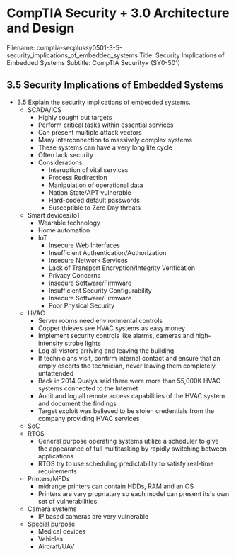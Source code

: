 CompTIA Security + 3.0 Architecture and Design
============================================================

Filename: comptia-secplussy0501-3-5-security_implications_of_embedded_systems
Title: Security Implications of Embedded Systems
Subtitle: CompTIA Security+ \(SY0-501\)

3.5 Security Implications of Embedded Systems
------------------------------------------------------------
* 3.5 Explain the security implications of embedded systems.
	+ SCADA/ICS
		- Highly sought out targets
		- Perform critical tasks within essential services
		- Can present multiple attack vectors
		- Many interconnection to massively complex systems
		- These systems can have a very long life cycle
		- Often lack security
		- Considerations:
			* Interuption of vital services
			* Process Redirection
			* Manipulation of operational data
			* Nation State/APT vulnerable
			* Hard-coded default passwords
			* Susceptible to Zero Day threats
	+ Smart devices/IoT
		- Wearable technology
		- Home automation
		- IoT
			* Insecure Web Interfaces
			* Insufficient Authentication/Authorization
			* Insecure Network Services
			* Lack of Transport Encryption/Integrity Verification
			* Privacy Concerns
			* Insecure Software/Firmware
			* Insufficient Security Configurability
			* Insecure Software/Firmware
			* Poor Physical Security
	+ HVAC
		- Server rooms need environmental controls
		- Copper thieves see HVAC systems as easy money
		- Implement security controls like alarms, cameras and high-intensity strobe lights
		- Log all vistors arriving and leaving the building
		- If technicians visit, confirm internal contact and ensure that an emply escorts the technician, never leaving them completely untattended
		- Back in 2014 Qualys said there were more than 55,000K HVAC systems connected to the Internet
		- Audit and log all remote access capabilities of the HVAC system and document the findings
		- Target exploit was believed to be stolen credentials from the company providing HVAC services
	+ SoC
	+ RTOS
		- General purpose operating systems utilize a scheduler to give the appearance of full multitasking by rapidly switching between applications
		- RTOS try to use scheduling predictability to satisfy real-time requirements
	+ Printers/MFDs
		- midrange printers can contain HDDs, RAM and an OS
		- Printers are vary propriatary so each model can present its's own set of vulnerabilities
	+ Camera systems
		- IP based cameras are very vulnerable
	+ Special purpose
		- Medical devices
		- Vehicles
		- Aircraft/UAV